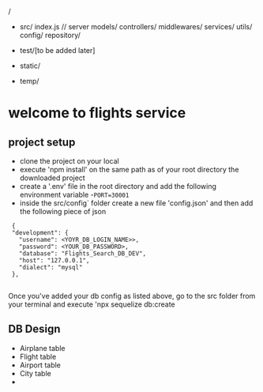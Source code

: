 /
 - src/
    index.js   // server
    models/
    controllers/
    middlewares/
    services/
    utils/
    config/
    repository/

 - test/[to be added later]
 - static/
 - temp/

 # welcome to flights service

 ## project setup
- clone the project on your local
- execute 'npm install' on the same path as of your root directory the downloaded project
- create a '.env' file in the root directory and add the following environment variable 
  -`PORT=30001`
- inside the src/config` folder create a new file 'config.json' and then add the following piece of json

 ```
  {
  "development": {
    "username": <YOYR_DB_LOGIN_NAME>>,
    "password": <YOUR_DB_PASSWORD>,
    "database": "Flights_Search_DB_DEV",
    "host": "127.0.0.1",
    "dialect": "mysql"
  },
  
 ```

 Once you've added your db config as listed above, go to the src folder from
 your terminal and execute 'npx sequelize db:create


 ## DB Design
  - Airplane table
  - Flight table
  - Airport table
  - City table
  -  
